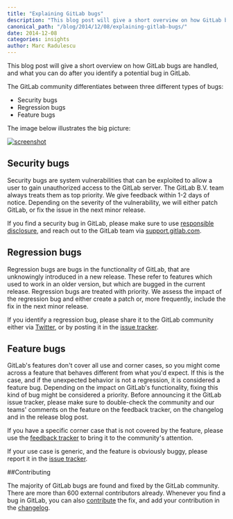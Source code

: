```yaml
---
title: "Explaining GitLab bugs"
description: "This blog post will give a short overview on how GitLab bugs are handled, and what you can do after you identify a potential bug in GitLab."
canonical_path: "/blog/2014/12/08/explaining-gitlab-bugs/"
date: 2014-12-08
categories: insights
author: Marc Radulescu
---
```


This blog post will give a short overview on how GitLab bugs are handled, and what you can do after you identify a potential bug in GitLab.

The GitLab community differentiates between three different types of bugs:

 - Security bugs
 - Regression bugs
 - Feature bugs

<!-- more -->

The image below illustrates the big picture:

[![screenshot](/images/gitlab_bugs/bugs_alt.png)](/images/gitlab_bugs/bugs_alt.png)

## Security bugs

Security bugs are system vulnerabilities that can be exploited to allow a user to gain unauthorized access to the GitLab server.
The GitLab B.V. team always treats them as top priority.
We give feedback within 1-2 days of notice.
Depending on the severity of the vulnerability, we will either patch GitLab, or fix the issue in the next minor release.

If you find a security bug in GitLab, please make sure to use [responsible disclosure](/security/disclosure/), and reach out to the GitLab team via [support.gitlab.com](https://support.gitlab.com/).

## Regression bugs

Regression bugs are bugs in the functionality of GitLab, that are unknowingly introduced in a new release.
These refer to features which used to work in an older version, but which are bugged in the current release.
Regression bugs are treated with priority.
We assess the impact of the regression bug and either create a patch or, more frequently, include the fix in the next minor release.

If you identify a regression bug, please share it to the GitLab community either via [Twitter](https://twitter.com/gitlabhq), or by posting it in the [issue tracker](https://gitlab.com/gitlab-org/gitlab-ce/issues).

## Feature bugs

GitLab's features don't cover all use and corner cases, so you might come across a feature that behaves different from what you'd expect.
If this is the case, and if the unexpected behavior is not a regression, it is considered a feature bug.
Depending on the impact on GitLab's functionality, fixing this kind of bug might be considered a priority.
Before announcing it the GitLab issue tracker, please make sure to double-check the community and our teams' comments on the feature on the feedback tracker, on the changelog and in the release blog post.

If you have a specific corner case that is not covered by the feature, please use the [feedback tracker](http://feedback.gitlab.com/forums/176466-general) to bring it to the community's attention.

If your use case is generic, and the feature is obviously buggy, please report it in the [issue tracker](https://gitlab.com/gitlab-org/gitlab-ce/issues).

##Contributing

The majority of GitLab bugs are found and fixed by the GitLab community.
There are more than 600 external contributors already.
Whenever you find a bug in GitLab, you can also [contribute](https://gitlab.com/gitlab-org/gitlab-ce/blob/master/CONTRIBUTING.md) the fix, and add your contribution in the [changelog](https://gitlab.com/gitlab-org/gitlab-ce/blob/master/CHANGELOG).
